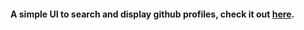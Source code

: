 #### A simple UI to search and display github profiles, check it out [here](https://githhub-finder-solo-exe.vercel.app).
